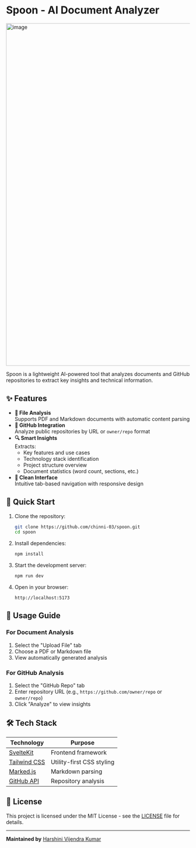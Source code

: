 # Spoon - AI Document Analyzer

<img width="1891" height="937" alt="image" src="https://github.com/user-attachments/assets/363eb894-18c3-4a7b-be13-c161c99bd325" />

Spoon is a lightweight AI-powered tool that analyzes documents and GitHub repositories to extract key insights and technical information.

## ✨ Features

- **📄 File Analysis**  
  Supports PDF and Markdown documents with automatic content parsing
- **🐙 GitHub Integration**  
  Analyze public repositories by URL or `owner/repo` format
- **🔍 Smart Insights**  
  Extracts:
  - Key features and use cases
  - Technology stack identification
  - Project structure overview
  - Document statistics (word count, sections, etc.)
- **🎨 Clean Interface**  
  Intuitive tab-based navigation with responsive design

## 🚀 Quick Start

1. Clone the repository:
   ```bash
   git clone https://github.com/chinni-03/spoon.git
   cd spoon
   ```

2. Install dependencies:
   ```bash
   npm install
   ```

3. Start the development server:
   ```bash
   npm run dev
   ```

4. Open in your browser:
   ```text
   http://localhost:5173
   ```

## 📖 Usage Guide

### For Document Analysis
1. Select the "Upload File" tab
2. Choose a PDF or Markdown file
3. View automatically generated analysis

### For GitHub Analysis
1. Select the "GitHub Repo" tab
2. Enter repository URL (e.g., `https://github.com/owner/repo` or `owner/repo`)
3. Click "Analyze" to view insights

## 🛠️ Tech Stack

| Technology | Purpose |
|------------|---------|
| [SvelteKit](https://kit.svelte.dev/) | Frontend framework |
| [Tailwind CSS](https://tailwindcss.com/) | Utility-first CSS styling |
| [Marked.js](https://marked.js.org/) | Markdown parsing |
| [GitHub API](https://docs.github.com/en/rest) | Repository analysis |

## 📜 License
This project is licensed under the MIT License - see the [LICENSE](https://github.com/chinni-03/spoon/blob/main/LICENSE) file for details.

---

**Maintained by** [Harshini Vijendra Kumar](https://github.com/chinni-03)

